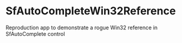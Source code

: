 # SfAutoCompleteWin32Reference
Reproduction app to demonstrate a rogue Win32 reference in SfAutoComplete control
